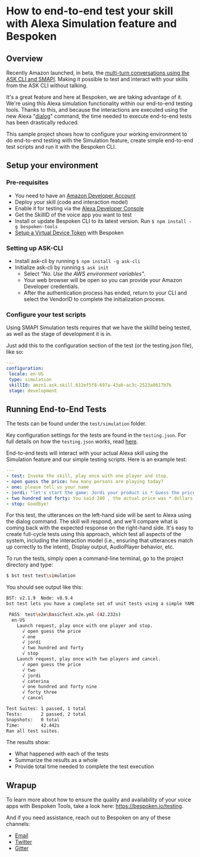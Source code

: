 # __How to end-to-end test your skill with Alexa Simulation feature and Bespoken__
## __Overview__
Recently Amazon launched, in beta, the [multi-turn conversations using the ASK CLI and SMAPI](https://developer.amazon.com/blogs/alexa/post/af4b0637-c473-4768-bdf5-cc2b56eec0d1/now-available-test-multi-turn-conversations-beta-using-the-ask-cli-and-smapi). Making it possible to test and interact with your skills from the ASK CLI without talking.

It's a great feature and here at Bespoken, we are taking advantage of it. We're using this Alexa simulation functionality within our end-to-end testing tools. Thanks to this, and because the interactions are executed using the new Alexa "[dialog](https://developer.amazon.com/docs/smapi/ask-cli-command-reference.html#dialog-command)" command, the time needed to execute end-to-end tests has been drastically reduced.

This sample project shows how to configure your working environment to do end-to-end testing with the Simulation feature, create simple end-to-end test scripts and run it with the Bespoken CLI.

## __Setup your environment__

### __Pre-requisites__
* You need to have an [Amazon Developer Account](https://developer.amazon.com/)
* Deploy your skill (code and interaction model)
* Enable it for testing via the [Alexa Developer Console](https://developer.amazon.com/docs/devconsole/test-your-skill.html#test-simulator)
* Get the SkillID of the voice app you want to test
* Install or update Bespoken CLI to its latest version. Run `$ npm install -g bespoken-tools`
* [Setup a Virtual Device Token](https://read.bespoken.io/end-to-end/setup/) with Bespoken

### __Setting up ASK-CLI__
* Install ask-cli by running `$ npm install -g ask-cli`
* Initialize ask-cli by running `$ ask init`
    * Select _"No. Use the AWS environment variables"_.
    * Your web browser will be open so you can provide your Amazon Developer credentials.
    * After the authentication process has ended, return to your CLI and select the VendorID to complete the initialization process.

### __Configure your test scripts__
Using SMAPI Simulation tests requires that we have the skillId being tested, as well as the stage of development it is in.

Just add this to the configuration section of the test (or the testing.json file), like so:
```yaml
---
configuration:
 locale: en-US
 type: simulation
 skillId: amzn1.ask.skill.612ef5f8-697a-43ab-ac3c-2523a0617b7b
 stage: development
```

## __Running End-to-End Tests__
The tests can be found under the `test/simulation` folder.

Key configuration settings for the tests are found in the `testing.json`. For full details on how the `testing.json` works, read [here](https://read.bespoken.io/end-to-end/guide/#configuration).

End-to-end tests will interact with your actual Alexa skill using the Simulation feature and our simple testing scripts. Here is an example test:  
```YAML
---
- test: Invoke the skill, play once with one player and stop. 
- open guess the price: how many persons are playing today?
- one: please tell us your name
- jordi: "let's start the game: Jordi your product is * Guess the price"
- two hundred and forty: You said 240 , the actual price was * dollars. Your score for that answer is * points. Your next product is * Guess the price
- stop: Goodbye!
```
For this test, the utterances on the left-hand side will be sent to Alexa using the dialog command. The skill will respond, and we'll compare what is coming back with the expected response on the right-hand side. It's easy to create full-cycle tests using this approach, which test all aspects of the system, including the interaction model (i.e., ensuring that utterances match up correctly to the intent), Display output, AudioPlayer behavior, etc.

To run the tests, simply open a command-line terminal, go to the project directory and type:  
```BASH
$ bst test test\simulation
```

You should see output like this:
```BASH
BST: v2.1.9  Node: v8.9.4
bst test lets you have a complete set of unit tests using a simple YAML format. Find out more at https://read.bespoken.io.

 PASS  test\e2e\BasicTest.e2e.yml (42.232s)
  en-US
    Launch request, play once with one player and stop.
      √ open guess the price
      √ one
      √ jordi
      √ two hundred and forty
      √ stop
    Launch request, play once with two players and cancel.
      √ open guess the price
      √ two
      √ jordi
      √ caterina
      √ one hundred and forty nine
      √ forty three
      √ cancel

Test Suites: 1 passed, 1 total
Tests:       2 passed, 2 total
Snapshots:   0 total
Time:        42.442s
Ran all test suites.
```

The results show:
* What happened with each of the tests
* Summarize the results as a whole
* Provide total time needed to complete the test execution

## __Wrapup__
To learn more about how to ensure the quality and availability of your voice apps with Bespoken Tools, take a look here:     https://bespoken.io/testing.

And if you need assistance, reach out to Bespoken on any of these channels:
* [Email](mailto:support@bespoken.io)
* [Twitter](https://twitter.com/bespokenio)
* [Gitter](https://gitter.im/bespoken)
